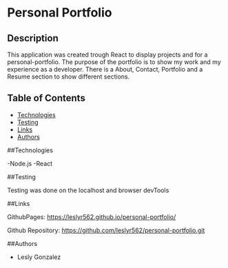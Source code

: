 # Personal Portfolio

## Description

This application was created trough React to display projects and for a personal-portfolio.
The purpose of the portfolio is to show my work and my experience as a developer.
There is a About, Contact, Portfolio and a Resume section to show different sections.


## Table of Contents
* [Technologies](#technologies)
* [Testing](#testing)
* [Links](#links)
* [Authors](#authors)

##Technologies

-Node.js
-React


##Testing 

Testing was done on the localhost and browser devTools

##Links

GithubPages: https://leslyr562.github.io/personal-portfolio/

Github Repository: https://github.com/leslyr562/personal-portfolio.git

##Authors

- Lesly Gonzalez